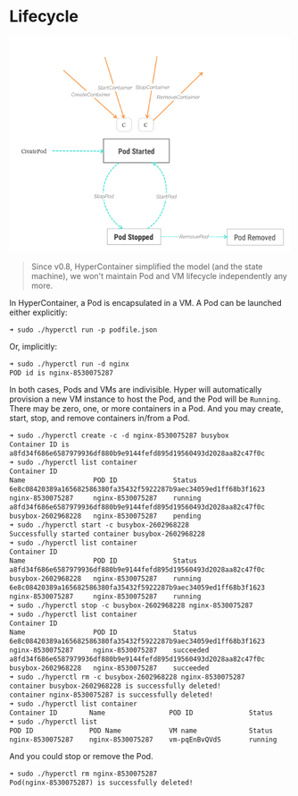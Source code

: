 # Lifecycle

![](../figures/lifecycle.png)

> Since v0.8, HyperContainer simplified the model (and the state machine), we won't maintain Pod and VM lifecycle independently any more.

In HyperContainer, a Pod is encapsulated in a VM. A Pod can be launched either explicitly:

	➜ sudo ./hyperctl run -p podfile.json

Or, implicitly:

	➜ sudo ./hyperctl run -d nginx
	POD id is nginx-8530075287

In both cases, Pods and VMs are indivisible. Hyper will automatically provision a new VM instance to host the Pod, and the Pod will be `Running`. There may be zero, one, or more containers in a Pod. And you may create, start, stop, and remove containers in/from a Pod.

	➜ sudo ./hyperctl create -c -d nginx-8530075287 busybox
	Container ID is a8fd34f686e6587979936df880b9e9144fefd895d19560493d2028aa82c47f0c
	➜ sudo ./hyperctl list container
	Container ID                                                       Name                 POD ID              Status
	6e8c08420389a165682586380fa35432f5922287b9aec34059ed1ff68b3f1623   nginx-8530075287     nginx-8530075287    running
	a8fd34f686e6587979936df880b9e9144fefd895d19560493d2028aa82c47f0c   busybox-2602968228   nginx-8530075287    pending
	➜ sudo ./hyperctl start -c busybox-2602968228
	Successfully started container busybox-2602968228
	➜ sudo ./hyperctl list container
	Container ID                                                       Name                 POD ID              Status
	a8fd34f686e6587979936df880b9e9144fefd895d19560493d2028aa82c47f0c   busybox-2602968228   nginx-8530075287    running
	6e8c08420389a165682586380fa35432f5922287b9aec34059ed1ff68b3f1623   nginx-8530075287     nginx-8530075287    running
	➜ sudo ./hyperctl stop -c busybox-2602968228 nginx-8530075287
	➜ sudo ./hyperctl list container
	Container ID                                                       Name                 POD ID              Status
	6e8c08420389a165682586380fa35432f5922287b9aec34059ed1ff68b3f1623   nginx-8530075287     nginx-8530075287    succeeded
	a8fd34f686e6587979936df880b9e9144fefd895d19560493d2028aa82c47f0c   busybox-2602968228   nginx-8530075287    succeeded
	➜ sudo ./hyperctl rm -c busybox-2602968228 nginx-8530075287
	container busybox-2602968228 is successfully deleted!
	container nginx-8530075287 is successfully deleted!
	➜ sudo ./hyperctl list container
	Container ID        Name                POD ID              Status
	➜ sudo ./hyperctl list
	POD ID              POD Name            VM name             Status
	nginx-8530075287    nginx-8530075287    vm-pqEnBvQVdS       running

And you could stop or remove the Pod.

	➜ sudo ./hyperctl rm nginx-8530075287
	Pod(nginx-8530075287) is successfully deleted!
